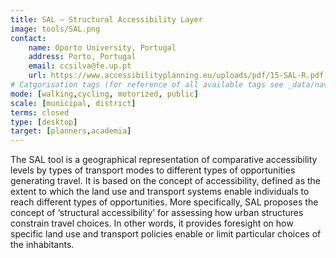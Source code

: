 ```yaml
---
title: SAL – Structural Accessibility Layer
image: tools/SAL.png
contact:
    name: Oporto University, Portugal
    address: Porto, Portugal
    email: ccsilva@fe.up.pt
    url: https://www.accessibilityplanning.eu/uploads/pdf/15-SAL-R.pdf 
# Catgorisation tags (for reference of all available tags see _data/navigation_tools.yml file):
mode: [walking,cycling, motorized, public]
scale: [municipal, district]
terms: closed
type: [desktop]
target: [planners,academia]
---
```


The SAL tool is a geographical representation of comparative accessibility levels by types of transport modes to different types of opportunities generating travel. It is based on the concept of accessibility, defined as the extent to which the land use and transport systems enable individuals to reach different types of opportunities. More specifically, SAL proposes the concept of ‘structural accessibility’ for assessing how urban structures constrain travel choices. In other words, it provides foresight on how specific land use and transport policies enable or limit particular choices of the inhabitants.
